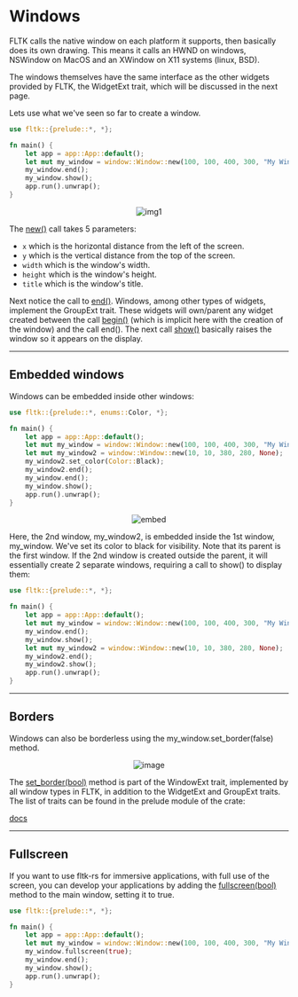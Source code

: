 # Windows

FLTK calls the native window on each platform it supports, then basically does its own drawing. This means it calls an HWND on windows, NSWindow on MacOS and an XWindow on X11 systems (linux, BSD).

The windows themselves have the same interface as the other widgets provided by FLTK, the WidgetExt trait, which will be discussed in the next page.

Lets use what we've seen so far to create a window.

```rust
use fltk::{prelude::*, *};

fn main() {
    let app = app::App::default();
    let mut my_window = window::Window::new(100, 100, 400, 300, "My Window");
    my_window.end();
    my_window.show();
    app.run().unwrap();
}
```
<div align="center">

![img1](https://user-images.githubusercontent.com/98977436/244393458-7add4afc-11ec-47dc-b62e-68488ada132f.PNG)

</div>

The [new()](https://docs.rs/fltk/latest/fltk/prelude/trait.WidgetBase.html#tymethod.new) call takes 5 parameters:
- `x` which is the horizontal distance from the left of the screen.
- `y` which is the vertical distance from the top of the screen.
- `width` which is the window's width.
- `height` which is the window's height.
- `title` which is the window's title.

Next notice the call to [end()](https://docs.rs/fltk/latest/fltk/prelude/trait.GroupExt.html#tymethod.end). Windows, among other types of widgets, implement the GroupExt trait. These widgets will own/parent any widget created between the call [begin()](https://docs.rs/fltk/latest/fltk/prelude/trait.GroupExt.html#tymethod.begin) (which is implicit here with the creation of the window) and the call end().
The next call [show()](https://docs.rs/fltk/latest/fltk/prelude/trait.WidgetExt.html#tymethod.show) basically raises the window so it appears on the display.

---

## Embedded windows

Windows can be embedded inside other windows:
```rust
use fltk::{prelude::*, enums::Color, *};

fn main() {
    let app = app::App::default();
    let mut my_window = window::Window::new(100, 100, 400, 300, "My Window");
    let mut my_window2 = window::Window::new(10, 10, 380, 280, None);
    my_window2.set_color(Color::Black);
    my_window2.end();
    my_window.end();
    my_window.show();
    app.run().unwrap();
}
```
<div align="center">

![embed](https://user-images.githubusercontent.com/98977436/244393452-8b8f11ef-036a-4be6-8d6f-b49418322f3c.PNG)

</div>

Here, the 2nd window, my_window2, is embedded inside the 1st window, my_window. We've set its color to black for visibility. Note that its parent is the first window. If the 2nd window is created outside the parent, it will essentially create 2 separate windows, requiring a call to show() to display them:

```rust
use fltk::{prelude::*, *};

fn main() {
    let app = app::App::default();
    let mut my_window = window::Window::new(100, 100, 400, 300, "My Window");
    my_window.end();
    my_window.show();
    let mut my_window2 = window::Window::new(10, 10, 380, 280, None);
    my_window2.end();
    my_window2.show();
    app.run().unwrap();
}
```

---

## Borders

Windows can also be borderless using the my_window.set_border(false) method.

<div align="center">

![image](https://user-images.githubusercontent.com/37966791/100937639-565cdd80-3504-11eb-8cf6-e135243c38b0.png)

</div>

The [set_border(bool)](https://docs.rs/fltk/latest/fltk/prelude/trait.WindowExt.html#tymethod.set_border) method is part of the WindowExt trait, implemented by all window types in FLTK, in addition to the WidgetExt and GroupExt traits.
The list of traits can be found in the prelude module of the crate:

[docs](https://docs.rs/fltk/*/fltk/prelude/index.html)

---

## Fullscreen

If you want to use fltk-rs for immersive applications, with full use of the screen, you can develop your applications by adding the [fullscreen(bool)](https://docs.rs/fltk/latest/fltk/prelude/trait.WindowExt.html#tymethod.fullscreen) method to the main window, setting it to true.

```rust
use fltk::{prelude::*, *};

fn main() {
    let app = app::App::default();
    let mut my_window = window::Window::new(100, 100, 400, 300, "My Window");
    my_window.fullscreen(true);
    my_window.end();
    my_window.show();
    app.run().unwrap();
}
```
